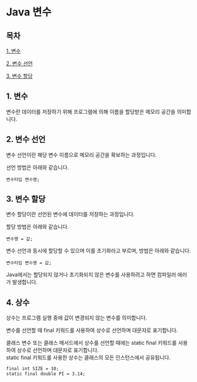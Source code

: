 # Java 변수

## 목차

[1. 변수](#1-변수)

[2. 변수 선언](#2-변수-선언)

[3. 변수 할당](#3-변수-할당)

## 1. 변수

변수란 데이터를 저장하기 위해 프로그램에 의해 이름을 할당받은 메모리 공간을 의미합니다.

## 2. 변수 선언

변수 선언이란 해당 변수 이름으로 메모리 공간을 확보하는 과정입니다.

선언 방법은 아래와 같습니다.

```
변수타입 변수명;
```

## 3. 변수 할당

변수 할당이란 선언된 변수에 데이터를 저장하는 과정입니다.

할당 방법은 아래와 같습니다.

```
변수명 = 값;
```

변수 선언과 동시에 할당할 수 있으며 이를 초기화라고 부르며, 방법은 아래와 같습니다.

```
변수타입 변수명 = 값;
```

Java에서는 할당되지 않거나 초기화되지 않은 변수를 사용하려고 하면 컴파일러 에러가 발생합니다.

## 4. 상수

상수는 프로그램 실행 중에 값이 변경되지 않는 변수를 의미합니다.

변수를 선언할 때 final 키워드를 사용하여 상수로 선언하며 대문자로 표기합니다.

클래스 변수 또는 클래스 메서드에서 상수를 선언할 때에는 static final 키워드를 사용하여 상수로 선언하며 대문자로 표기합니다.<br>
static final 키워드를 사용한 상수는 클래스의 모든 인스턴스에서 공유됩니다.

```
final int SIZE = 10;
static final double PI = 3.14;
```